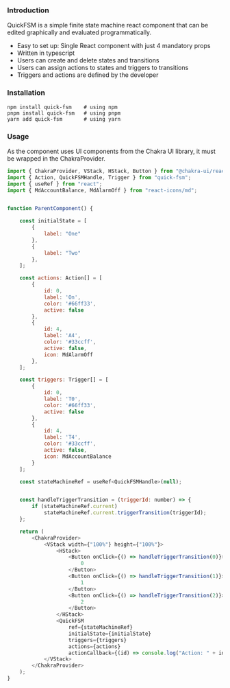 ### Introduction
QuickFSM is a simple finite state machine react component that can be edited graphically and evaluated programmatically.

- Easy to set up: Single React component with just 4 mandatory props
- Written in typescript
- Users can create and delete states and transitions
- Users can assign actions to states and triggers to transitions
- Triggers and actions are defined by the developer

### Installation
```shell
npm install quick-fsm    # using npm
pnpm install quick-fsm   # using pnpm
yarn add quick-fsm       # using yarn
```

### Usage
As the component uses UI components from the Chakra UI library, it must be wrapped in the ChakraProvider.
```js
import { ChakraProvider, VStack, HStack, Button } from "@chakra-ui/react";
import { Action, QuickFSMHandle, Trigger } from "quick-fsm";
import { useRef } from "react";
import { MdAccountBalance, MdAlarmOff } from "react-icons/md";


function ParentComponent() {

    const initialState = [
        {
            label: "One"
        },
        {
            label: "Two"
        },
    ];

    const actions: Action[] = [
        {
            id: 0,
            label: 'On',
            color: '#66ff33',
            active: false
        },
        {
            id: 4,
            label: 'A4',
            color: '#33ccff',
            active: false,
            icon: MdAlarmOff
        },
    ];

    const triggers: Trigger[] = [
        {
            id: 0,
            label: 'T0',
            color: '#66ff33',
            active: false
        },
        {
            id: 4,
            label: 'T4',
            color: '#33ccff',
            active: false,
            icon: MdAccountBalance
        }
    ];

    const stateMachineRef = useRef<QuickFSMHandle>(null);


    const handleTriggerTransition = (triggerId: number) => {
        if (stateMachineRef.current)
            stateMachineRef.current.triggerTransition(triggerId);
    };

    return (
        <ChakraProvider>
            <VStack width={"100%"} height={"100%"}>
                <HStack>
                    <Button onClick={() => handleTriggerTransition(0)}>
                        0
                    </Button>
                    <Button onClick={() => handleTriggerTransition(1)}>
                        1
                    </Button>
                    <Button onClick={() => handleTriggerTransition(2)}>
                        2
                    </Button>
                </HStack>
                <QuickFSM
                    ref={stateMachineRef}
                    initialState={initialState}
                    triggers={triggers}
                    actions={actions}
                    actionCallback={(id) => console.log("Action: " + id)} />
            </VStack>
        </ChakraProvider>
    );
}
```

